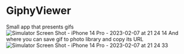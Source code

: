 # GiphyViewer
Small app that presents gifs
![Simulator Screen Shot - iPhone 14 Pro - 2023-02-07 at 21 24 14](https://user-images.githubusercontent.com/62390334/217332821-347c2ca4-15b5-4e4b-b07b-d60dec5bce48.png)
And where you can save gif to photo library and copy its URL
![Simulator Screen Shot - iPhone 14 Pro - 2023-02-07 at 21 24 33](https://user-images.githubusercontent.com/62390334/217333040-c829c21a-ba97-43fc-8d1d-59c3c8dd57a1.png)
